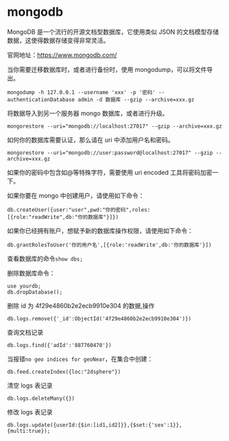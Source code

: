 # mongodb

MongoDB 是一个流行的开源文档型数据库，它使用类似 JSON 的文档模型存储数据，这使得数据存储变得非常灵活。

官网地址：https://www.mongodb.com/

当你需要迁移数据库时，或者进行备份时，使用 mongodump，可以将文件导出。

```
mongodump -h 127.0.0.1 --username 'xxx' -p '密码' --authenticationDatabase admin -d 数据库 --gzip --archive=xxx.gz
```

将数据导入到另一个服务器 mongo 数据库，或者进行升级。

```
mongorestore --uri="mongodb://localhost:27017" --gzip --archive=xxx.gz
```

如何你的数据库需要认证，那么请在 uri 中添加用户名和密码。

```
mongorestore --uri="mongodb://user:password@localhost:27017" --gzip --archive=xxx.gz
```

如果你的密码中包含如@等特殊字符，需要使用 uri encoded 工具将密码加密一下。

如果你要在 mongo 中创建用户，请使用如下命令：

```
db.createUser({user:"user",pwd:"你的密码",roles:[{role:"readWrite",db:"你的数据库"}]})
```

如果你已经拥有账户，想赋予新的数据库操作权限，请使用如下命令：

```
db.grantRolesToUser('你的用户名',[{role:'readWrite',db:'你的数据库'}])
```

查看数据库的命令`show dbs;`

删除数据库命令：

```
use yourdb;
db.dropDatabase();
```

删除 id 为 4f29e4860b2e2ecb9910e304 的数据,操作

```
db.logs.remove({'_id':ObjectId('4f29e4860b2e2ecb9910e304')})
```

查询文档记录

```
db.logs.find({'adId':'887760470'})
```

当报错`no geo indices for geoNear`，在集合中创建：

```
db.feed.createIndex({loc:"2dsphere"})
```

清空 logs 表记录

```
db.logs.deleteMany({})
```

修改 logs 表记录

```
db.logs.update({userId:{$in:[id1,id2]}},{$set:{'sex':1}},{multi:true});
```
